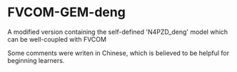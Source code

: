 # FVCOM-GEM-deng
A modified version containing the self-defined 'N4PZD_deng' model which can be well-coupled with FVCOM

Some comments were writen in Chinese, which is believed to be helpful for beginning learners.

